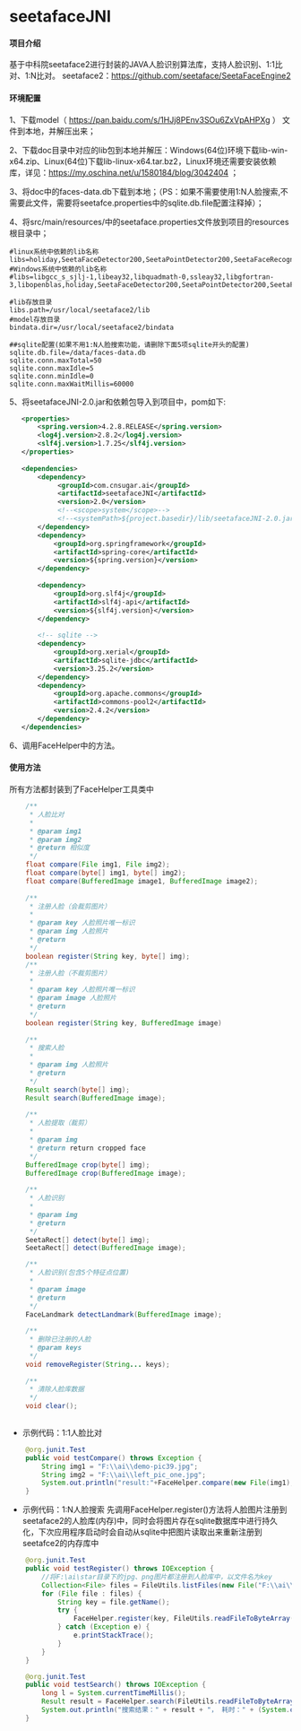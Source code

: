 # seetafaceJNI

#### 项目介绍
基于中科院seetaface2进行封装的JAVA人脸识别算法库，支持人脸识别、1:1比对、1:N比对。
seetaface2：https://github.com/seetaface/SeetaFaceEngine2

#### 环境配置
1、下载model（ https://pan.baidu.com/s/1HJj8PEnv3SOu6ZxVpAHPXg ） 文件到本地，并解压出来；

2、下载doc目录中对应的lib包到本地并解压：Windows(64位)环境下载lib-win-x64.zip、Linux(64位)下载lib-linux-x64.tar.bz2，Linux环境还需要安装依赖库，详见：https://my.oschina.net/u/1580184/blog/3042404 ；

3、将doc中的faces-data.db下载到本地；（PS：如果不需要使用1:N人脸搜索,不需要此文件，需要将seetafce.properties中的sqlite.db.file配置注释掉）；

4、将src/main/resources/中的seetaface.properties文件放到项目的resources根目录中；

```properties
#linux系统中依赖的lib名称
libs=holiday,SeetaFaceDetector200,SeetaPointDetector200,SeetaFaceRecognizer200,SeetaFaceCropper200,SeetaFace2JNI
#Windows系统中依赖的lib名称
#libs=libgcc_s_sjlj-1,libeay32,libquadmath-0,ssleay32,libgfortran-3,libopenblas,holiday,SeetaFaceDetector200,SeetaPointDetector200,SeetaFaceRecognizer200,SeetaFaceCropper200,SeetaFace2JNI

#lib存放目录
libs.path=/usr/local/seetaface2/lib
#model存放目录
bindata.dir=/usr/local/seetaface2/bindata

##sqlite配置(如果不用1:N人脸搜索功能，请删除下面5项sqlite开头的配置)
sqlite.db.file=/data/faces-data.db
sqlite.conn.maxTotal=50
sqlite.conn.maxIdle=5
sqlite.conn.minIdle=0
sqlite.conn.maxWaitMillis=60000
```


5、将seetafaceJNI-2.0.jar和依赖包导入到项目中，pom如下:

```xml
   <properties>
       <spring.version>4.2.8.RELEASE</spring.version>
       <log4j.version>2.8.2</log4j.version>
       <slf4j.version>1.7.25</slf4j.version>
   </properties>
  
   <dependencies>
       <dependency>
            <groupId>com.cnsugar.ai</groupId>
            <artifactId>seetafaceJNI</artifactId>
            <version>2.0</version>
            <!--<scope>system</scope>-->
            <!--<systemPath>${project.basedir}/lib/seetafaceJNI-2.0.jar</systemPath>-->
       </dependency>
       <dependency>
           <groupId>org.springframework</groupId>
           <artifactId>spring-core</artifactId>
           <version>${spring.version}</version>
       </dependency>
  
       <dependency>
           <groupId>org.slf4j</groupId>
           <artifactId>slf4j-api</artifactId>
           <version>${slf4j.version}</version>
       </dependency>
  
       <!-- sqlite -->
       <dependency>
           <groupId>org.xerial</groupId>
           <artifactId>sqlite-jdbc</artifactId>
           <version>3.25.2</version>
       </dependency>
       <dependency>
           <groupId>org.apache.commons</groupId>
           <artifactId>commons-pool2</artifactId>
           <version>2.4.2</version>
       </dependency>
   </dependencies> 
```

6、调用FaceHelper中的方法。


#### 使用方法
所有方法都封装到了FaceHelper工具类中
```java
    /**
     * 人脸比对
     *
     * @param img1
     * @param img2
     * @return 相似度
     */
    float compare(File img1, File img2);
    float compare(byte[] img1, byte[] img2);
    float compare(BufferedImage image1, BufferedImage image2);
    
    /**
     * 注册人脸（会裁剪图片）
     *
     * @param key 人脸照片唯一标识
     * @param img 人脸照片
     * @return 
     */
    boolean register(String key, byte[] img);
    /**
     * 注册人脸（不裁剪图片）
     *
     * @param key 人脸照片唯一标识
     * @param image 人脸照片
     * @return 
     */
    boolean register(String key, BufferedImage image)
    
    /**
     * 搜索人脸
     *
     * @param img 人脸照片
     * @return
     */
    Result search(byte[] img);
    Result search(BufferedImage image);
    
    /**
     * 人脸提取（裁剪）
     *
     * @param img
     * @return return cropped face
     */
    BufferedImage crop(byte[] img);
    BufferedImage crop(BufferedImage image);
    
    /**
     * 人脸识别
     *
     * @param img
     * @return
     */
    SeetaRect[] detect(byte[] img);
    SeetaRect[] detect(BufferedImage image);

    /**
     * 人脸识别(包含5个特征点位置)
     *
     * @param image
     * @return
     */
    FaceLandmark detectLandmark(BufferedImage image);
    
    /**
     * 删除已注册的人脸
     * @param keys
     */
    void removeRegister(String... keys);  
    
    /**
     * 清除人脸库数据
     */
    void clear();    
    
```

- 示例代码：1:1人脸比对
```java
    @org.junit.Test
    public void testCompare() throws Exception {
        String img1 = "F:\\ai\\demo-pic39.jpg";
        String img2 = "F:\\ai\\left_pic_one.jpg";
        System.out.println("result:"+FaceHelper.compare(new File(img1), new File(img2)));
    }
```

- 示例代码：1:N人脸搜索
  先调用FaceHelper.register()方法将人脸图片注册到seetaface2的人脸库(内存)中，同时会将图片存在sqlite数据库中进行持久化，下次应用程序启动时会自动从sqlite中把图片读取出来重新注册到seetafce2的内存库中

```java
    @org.junit.Test
    public void testRegister() throws IOException {
        //将F:\ai\star目录下的jpg、png图片都注册到人脸库中，以文件名为key
        Collection<File> files = FileUtils.listFiles(new File("F:\\ai\\star"), new String[]{"jpg", "png"}, false);
        for (File file : files) {
            String key = file.getName();
            try {
                FaceHelper.register(key, FileUtils.readFileToByteArray(file));
            } catch (Exception e) {
                e.printStackTrace();
            }
        }
    }

    @org.junit.Test
    public void testSearch() throws IOException {
        long l = System.currentTimeMillis();
        Result result = FaceHelper.search(FileUtils.readFileToByteArray(new File("F:\\ai\\gtl.jpg")));
        System.out.println("搜索结果：" + result + "， 耗时：" + (System.currentTimeMillis() - l));
    }
```